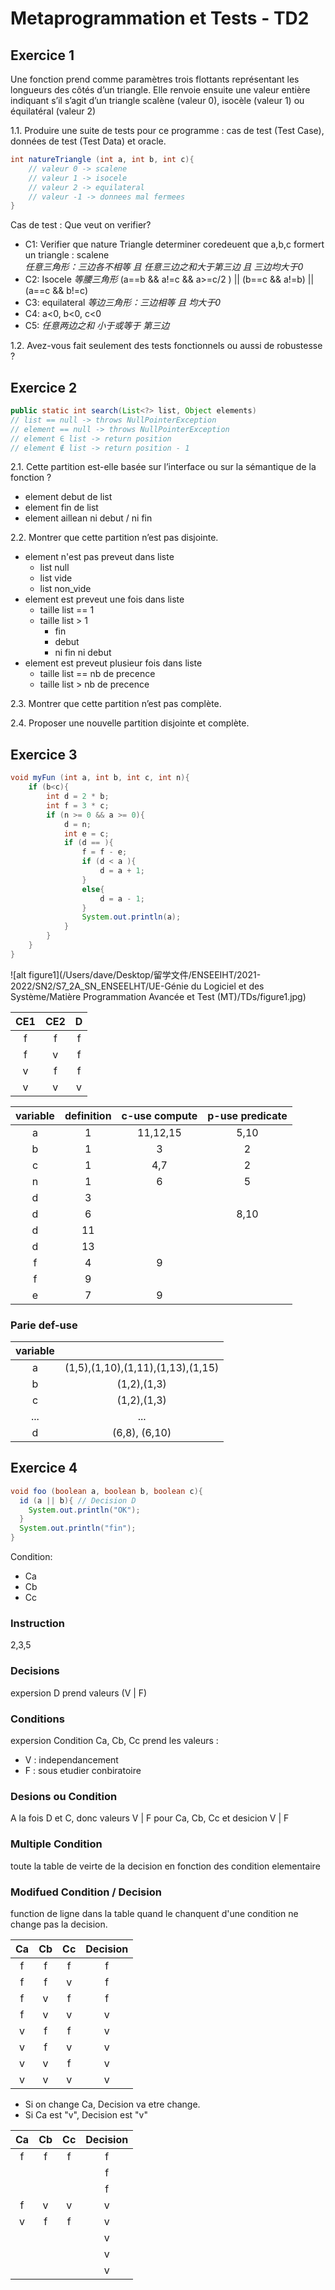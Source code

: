 # Metaprogrammation et Tests - TD2
## Exercice 1
Une fonction prend comme paramètres trois flottants représentant les longueurs des
côtés d’un triangle. Elle renvoie ensuite une valeur entière indiquant s’il s’agit d’un triangle
scalène (valeur 0), isocèle (valeur 1) ou équilatéral (valeur 2)

1.1. Produire une suite de tests pour ce programme : cas de test (Test Case), données de test (Test
Data) et oracle.
```java
int natureTriangle (int a, int b, int c){
    // valeur 0 -> scalene
    // valeur 1 -> isocele
    // valeur 2 -> equilateral
    // valeur -1 -> donnees mal fermees
}
```
Cas de test : Que veut on verifier?

- C1: Verifier que nature Triangle determiner coredeuent que a,b,c formert un triangle : scalene  
  *任意三角形：三边各不相等 且 任意三边之和大于第三边 且 三边均大于0*
- C2: Isocele *等腰三角形* (a==b && a!=c && a>=c/2 ) || (b==c && a!=b) || (a==c && b!=c)
- C3: equilateral *等边三角形：三边相等 且 均大于0*
- C4: a<0, b<0, c<0
- C5: *任意两边之和 小于或等于 第三边*

1.2. Avez-vous fait seulement des tests fonctionnels ou aussi de robustesse ?

## Exercice 2

```java
public static int search(List<?> list, Object elements)
// list == null -> throws NullPointerException
// element == null -> throws NullPointerException
// element ∈ list -> return position
// element ∉ list -> return position - 1
```
2.1. Cette partition est-elle basée sur l’interface ou sur la sémantique de la fonction ?
- element debut de list
- element fin de list
- element aillean ni debut / ni fin

2.2. Montrer que cette partition n’est pas disjointe.
- element n'est pas preveut dans liste
  - list null
  - list vide
  - list non_vide
- element est preveut une fois dans liste
  - taille list == 1
  - taille list > 1
    - fin
    - debut
    - ni fin ni debut
- element est preveut plusieur fois dans liste
  - taille list == nb de precence
  - taille list > nb de precence

2.3. Montrer que cette partition n’est pas complète.

2.4. Proposer une nouvelle partition disjointe et complète.

## Exercice 3
```java
void myFun (int a, int b, int c, int n){
    if (b<c){
        int d = 2 * b;
        int f = 3 * c;
        if (n >= 0 && a >= 0){
            d = n;
            int e = c;
            if (d == ){
                f = f - e;
                if (d < a ){
                    d = a + 1;
                }
                else{
                    d = a - 1;
                }
                System.out.println(a);
            }
        }
    }
}
```
![alt figure1](/Users/dave/Desktop/留学文件/ENSEEIHT/2021-2022/SN2/S7_2A_SN_ENSEELHT/UE-Génie du Logiciel et des Système/Matière Programmation Avancée et Test (MT)/TDs/figure1.jpg) 

|CE1|CE2|D|
|:---:|:---:|:---:|
|f|f|f|
|f|v|f|
|v|f|f|
|v|v|v|

|variable|definition|c-use compute|p-use predicate
|:---:|:---:|:---:|:--:|
|a|1|11,12,15|5,10|
|b|1|3|2|
|c|1|4,7|2|
|n|1|6|5|
|d|3|||
|d|6||8,10|
|d|11|||
|d|13|||
|f|4|9||
|f|9|||
|e|7|9||

### Parie def-use
|variable||
|:---:|:--:|
|a|(1,5),(1,10),(1,11),(1,13),(1,15)|
|b|(1,2),(1,3)|
|c|(1,2),(1,3)|
|...|...|
|d|(6,8), (6,10)|

## Exercice 4
```java
void foo (boolean a, boolean b, boolean c){
  id (a || b){ // Decision D
    System.out.println("OK");
  }
  System.out.println("fin");
}
```
Condition:
- Ca
- Cb
- Cc

### Instruction 
2,3,5

### Decisions 
expersion D prend valeurs (V | F)

### Conditions
expersion Condition Ca, Cb, Cc prend les valeurs :
- V : independancement
- F : sous etudier conbiratoire
  
### Desions ou Condition
A la fois D et C, donc valeurs V | F pour Ca, Cb, Cc et desicion V | F

### Multiple Condition
toute la table de veirte de la decision en fonction des condition elementaire

### Modifued Condition / Decision
function de ligne dans la table quand le chanquent d'une condition ne change pas la decision.

|Ca|Cb|Cc|Decision|
|:---:|:---:|:---:|:--:|
|f|f|f|f|
|f|f|v|f|
|f|v|f|f|
|f|v|v|v|
|v|f|f|v|
|v|f|v|v|
|v|v|f|v|
|v|v|v|v|

- Si on change Ca, Decision va etre change.
- Si Ca est "v", Decision est "v"

|Ca|Cb|Cc|Decision|
|:---:|:---:|:---:|:--:|
|f|f|f|f|
||||f|
||||f|
|f|v|v|v|
|v|f|f|v|
||||v|
||||v|
||||v|
